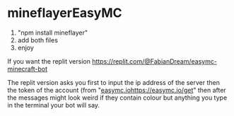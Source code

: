 # mineflayerEasyMC

1. "npm install mineflayer"
2. add both files
3. enjoy

If you want the replit version
https://replit.com/@FabianDream/easymc-minecraft-bot

The replit version asks you 
first to input the ip address of the server 
then the token of the account (from "[easymc.io](https://easymc.io/get)https://easymc.io/get"
then after the messages might look weird if they contain colour but anything you type in the terminal your bot will say.
